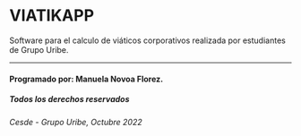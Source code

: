 # VIATIKAPP
Software para el calculo de viáticos corporativos realizada por estudiantes de Grupo Uribe. 

***
#### Programado por: Manuela Novoa Florez.
##### Todos los derechos reservados 
###### Cesde - Grupo Uribe, Octubre 2022
